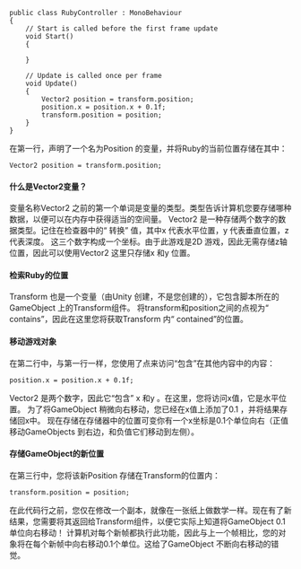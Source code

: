 ```
public class RubyController : MonoBehaviour
{
    // Start is called before the first frame update
    void Start()
    {
        
    }

    // Update is called once per frame
    void Update()
    {
        Vector2 position = transform.position;
        position.x = position.x + 0.1f;
        transform.position = position;
    }
}
```
在第一行，声明了一个名为Position 的变量，并将Ruby的当前位置存储在其中：
```
Vector2 position = transform.position;
```
#### 什么是Vector2变量？
变量名称Vector2 之前的第一个单词是变量的类型。类型告诉计算机您要存储哪种数据，以便可以在内存中获得适当的空间量。
Vector2 是一种存储两个数字的数据类型。记住在检查器中的“ 转换” 值，其中x 代表水平位置，y 代表垂直位置，z 代表深度。
这三个数字构成一个坐标。由于此游戏是2D 游戏，因此无需存储z轴位置，因此可以使用Vector2 这里只存储x 和y 位置。
#### 检索Ruby的位置
Transform 也是一个变量（由Unity 创建，不是您创建的），它包含脚本所在的GameObject 上的Transform组件。
将transform和position之间的点视为“ contains”，因此在这里您将获取Transform 内“ contained”的位置。
#### 移动游戏对象
在第二行中，与第一行一样，您使用了点来访问“包含”在其他内容中的内容：
```
position.x = position.x + 0.1f;
```
Vector2 是两个数字，因此它“包含” x 和y 。在这里，您将访问x值，它是水平位置。
为了将GameObject 稍微向右移动，您已经在x值上添加了0.1 ，并将结果存储回x中。
现在存储在存储器中的位置可变你有一个x坐标是0.1个单位向右（正值移动GameObjects 到右边，和负值它们移动到左侧）。
#### 存储GameObject的新位置
在第三行中，您将该新Position 存储在Transform的位置内：
```
transform.position = position;
```
在此代码行之前，您仅在修改一个副本，就像在一张纸上做数学一样。现在有了新结果，您需要将其返回给Transform组件，以便它实际上知道将GameObject 0.1单位向右移动！
计算机对每个新帧都执行此功能，因此与上一个帧相比，您的对象将在每个新帧中向右移动0.1个单位。这给了GameObject 不断向右移动的错觉。
